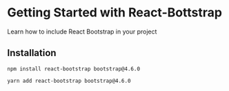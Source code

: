 # Getting Started with React-Bottstrap
Learn how to include React Bootstrap in your project

## Installation
```
npm install react-bootstrap bootstrap@4.6.0
```
```
yarn add react-bootstrap bootstrap@4.6.0
```